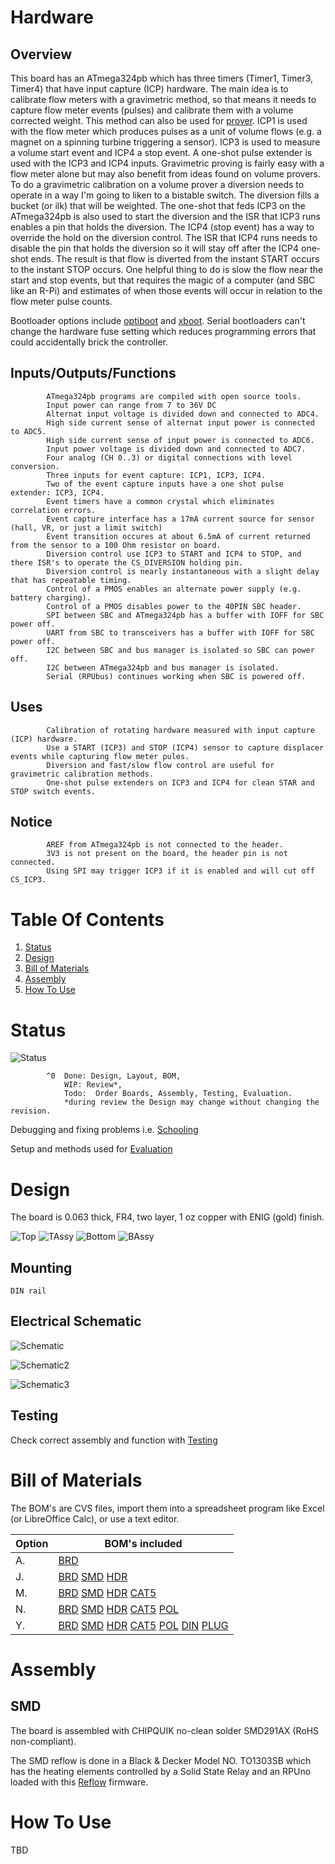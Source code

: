 # Hardware

## Overview

This board has an ATmega324pb which has three timers (Timer1, Timer3, Timer4) that have input capture (ICP) hardware. The main idea is to calibrate flow meters with a gravimetric method, so that means it needs to capture flow meter events (pulses) and calibrate them with a volume corrected weight. This method can also be used for [prover]. ICP1 is used with the flow meter which produces pulses as a unit of volume flows (e.g. a magnet on a spinning turbine triggering a sensor). ICP3 is used to measure a volume start event and ICP4 a stop event. A one-shot pulse extender is used with the ICP3 and ICP4 inputs. Gravimetric proving is fairly easy with a flow meter alone but may also benefit from ideas found on volume provers. To do a gravimetric calibration on a volume prover a diversion needs to operate in a way I'm going to liken to a bistable switch. The diversion fills a bucket (or ilk) that will be weighted. The one-shot that feds ICP3 on the ATmega324pb is also used to start the diversion and the ISR that ICP3 runs enables a pin that holds the diversion. The ICP4 (stop event) has a way to override the hold on the diversion control. The ISR that ICP4 runs needs to disable the pin that holds the diversion so it will stay off after the ICP4 one-shot ends. The result is that flow is diverted from the instant START occurs to the instant STOP occurs. One helpful thing to do is slow the flow near the start and stop events, but that requires the magic of a computer (and SBC like an R-Pi) and estimates of when those events will occur in relation to the flow meter pulse counts.

[prover]: http://asgmt.com/wp-content/uploads/2016/02/011_.pdf

Bootloader options include [optiboot] and [xboot]. Serial bootloaders can't change the hardware fuse setting which reduces programming errors that could accidentally brick the controller. 

[optiboot]: https://github.com/Optiboot/optiboot
[xboot]: https://github.com/alexforencich/xboot

## Inputs/Outputs/Functions

```
        ATmega324pb programs are compiled with open source tools.
        Input power can range from 7 to 36V DC
        Alternat input voltage is divided down and connected to ADC4.
        High side current sense of alternat input power is connected to ADC5.
        High side current sense of input power is connected to ADC6.
        Input power voltage is divided down and connected to ADC7.
        Four analog (CH 0..3) or digital connections with level conversion.
        Three inputs for event capture: ICP1, ICP3, ICP4.
        Two of the event capture inputs have a one shot pulse extender: ICP3, ICP4.
        Event timers have a common crystal which eliminates correlation errors.
        Event capture interface has a 17mA current source for sensor (hall, VR, or just a limit switch)
        Event transition occures at about 6.5mA of current returned from the sensor to a 100 Ohm resistor on board.
        Diversion control use ICP3 to START and ICP4 to STOP, and there ISR's to operate the CS_DIVERSION holding pin.
        Diversion control is nearly instantaneous with a slight delay that has repeatable timing.
        Control of a PMOS enables an alternate power supply (e.g. battery charging).
        Control of a PMOS disables power to the 40PIN SBC header.
        SPI between SBC and ATmega324pb has a buffer with IOFF for SBC power off.
        UART from SBC to transceivers has a buffer with IOFF for SBC power off.
        I2C between SBC and bus manager is isolated so SBC can power off.
        I2C between ATmega324pb and bus manager is isolated.
        Serial (RPUbus) continues working when SBC is powered off.
```

## Uses

```
        Calibration of rotating hardware measured with input capture (ICP) hardware.
        Use a START (ICP3) and STOP (ICP4) sensor to capture displacer events while capturing flow meter pules.
        Diversion and fast/slow flow control are useful for gravimetric calibration methods. 
        One-shot pulse extenders on ICP3 and ICP4 for clean STAR and STOP switch events.
```

## Notice

```
        AREF from ATmega324pb is not connected to the header.
        3V3 is not present on the board, the header pin is not connected.
        Using SPI may trigger ICP3 if it is enabled and will cut off CS_ICP3.
```


# Table Of Contents

1. [Status](#status)
2. [Design](#design)
3. [Bill of Materials](#bill-of-materials)
4. [Assembly](#assembly)
5. [How To Use](#how-to-use)


# Status

![Status](./status_icon.png "Gravimetric Status")

```
        ^0  Done: Design, Layout, BOM,
            WIP: Review*,
            Todo:  Order Boards, Assembly, Testing, Evaluation.
            *during review the Design may change without changing the revision.
```

Debugging and fixing problems i.e. [Schooling](./Schooling/)

Setup and methods used for [Evaluation](./Evaluation/)


# Design

The board is 0.063 thick, FR4, two layer, 1 oz copper with ENIG (gold) finish.

![Top](./Documents/17341,Top.png "Gravimetric Top")
![TAssy](./Documents/17341,TAssy.jpg "Gravimetric Top Assy")
![Bottom](./Documents/17341,Bottom.png "Gravimetric Bottom")
![BAssy](./Documents/17341,BAssy.jpg "Gravimetric Bottom Assy")

## Mounting

```
DIN rail
```

## Electrical Schematic

![Schematic](./Documents/17341,Schematic.png "Gravimetric Schematic")

![Schematic2](./Documents/17341,Schematic2.png "Gravimetric Schematic2")

![Schematic3](./Documents/17341,Schematic3.png "Gravimetric Schematic3")

## Testing

Check correct assembly and function with [Testing](./Testing/)


# Bill of Materials

The BOM's are CVS files, import them into a spreadsheet program like Excel (or LibreOffice Calc), or use a text editor.

Option | BOM's included
----- | ----- 
A. | [BRD]
J. | [BRD] [SMD] [HDR]
M. | [BRD] [SMD] [HDR] [CAT5]
N. | [BRD] [SMD] [HDR] [CAT5] [POL]
Y. | [BRD] [SMD] [HDR] [CAT5] [POL] [DIN] [PLUG] 


[BRD]: ./Design/17341BRD,BOM.csv
[CAT5]: ./Design/17341CAT,BOM.csv
[DIN]: ./Design/17341DIN,BOM.csv
[HDR]: ./Design/17341HDR,BOM.csv
[PLUG]: ./Design/17341PLUG,BOM.csv
[POL]: ./Design/17341POL,BOM.csv
[SMD]: ./Design/17341SMD,BOM.csv
[TCOX]: ./Design/17341TCOX,BOM.csv

# Assembly

## SMD

The board is assembled with CHIPQUIK no-clean solder SMD291AX (RoHS non-compliant). 

The SMD reflow is done in a Black & Decker Model NO. TO1303SB which has the heating elements controlled by a Solid State Relay and an RPUno loaded with this [Reflow] firmware.

[Reflow]: ../Reflow


# How To Use

TBD

